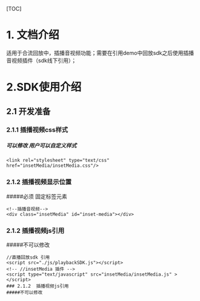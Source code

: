 [TOC]



# 1. 文档介绍

​	适用于合流回放中，插播音视频功能；需要在引用demo中回放sdk之后使用插播音视频插件（sdk线下引用）；

### 

# 2.SDK使用介绍

## 2.1 开发准备

### 2.1.1 插播视频css样式

##### 可以修改  用户可以自定义样式

```
<link rel="stylesheet" type="text/css" href="insetMedia/insetMedia.css"/>
```
### 2.1.2  插播视频显示位置
#####必须 固定标签元素

```
<!--插播音视频-->	
<div class="insetMedia" id="inset-media"></div>

```

### 2.1.2  插播视频js引用
#####不可以修改

```
//直播回放sdk 引用
<script src="./js/playbackSDK.js"></script>
<!-- //insetMedia 插件 -->
<script type="text/javascript" src="insetMedia/insetMedia.js" ></script>
### 2.1.2  插播视频js引用
#####不可以修改

```